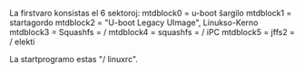 

La firstvaro konsistas el 6 sektoroj:
mtdblock0 = u-boot ŝargilo
mtdblock1 = startagordo
mtdblock2 = "U-boot Legacy UImage", Linukso-Kerno
mtdblock3 = Squashfs = /
mtdblock4 = squashfs = / iPC
mtdblock5 = jffs2 = / elekti

La startprogramo estas "/ linuxrc". 

